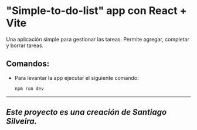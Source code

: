 # "Simple-to-do-list" app con React + Vite

Una aplicación simple para gestionar las tareas. Permite agregar, completar y borrar tareas.

## Comandos:

- Para levantar la app ejecutar el siguiente comando:

  ```bash
  npm run dev
  ```

---

*Este proyecto es una creación de Santiago Silveira.*
---